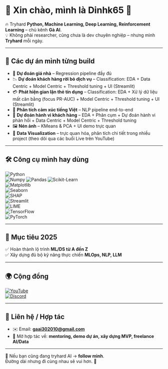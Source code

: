 # 👋 Xin chào, mình là Dinhk65 🚀  

🔥 Tryhard **Python, Machine Learning, Deep Learning, Reinforcement Learning** – chủ kênh **Gà AI**.  
💡 Không phải researcher, cũng chưa là dev chuyên nghiệp – nhưng mình **Tryhard** mỗi ngày.  

---

## 🚀 Các dự án mình từng build
- 🏡 **Dự đoán giá nhà** – Regression pipeline đầy đủ  
- 📉 **Dự đoán khách hàng rời bỏ dịch vụ** – Classification: EDA + Data Centric + Model Centric + Threshold tuning + UI (Streamlit)  
- 💳 **Phát hiện gian lận thẻ tín dụng** – Classification: EDA + Xử lý dữ liệu mất cân bằng (focus PR-AUC) + Model Centric + Threshold tuning + UI (Streamlit)  
- 💬 **Phân tích cảm xúc tiếng Việt** – NLP pipeline end-to-end  
- 🛒 **Dự đoán hành vi khách hàng** – EDA + Phân cụm + Dự đoán hành vi phản hồi + Data Centric + Model Centric + Threshold tuning  
- 🖼 **Nén ảnh** – KMeans & PCA + UI demo trực quan  
- 🔎 **Data Visualization** – trực quan hóa, phân tích chi tiết trong nhiều project (theo dõi qua các buổi Live trên YouTube)  

---

## 🛠 Công cụ mình hay dùng
![Python](https://img.shields.io/badge/Python-3776AB?logo=python&logoColor=white)  
![Numpy](https://img.shields.io/badge/Numpy-013243?logo=numpy&logoColor=white)
![Pandas](https://img.shields.io/badge/Pandas-150458?logo=pandas&logoColor=white)
![Scikit-Learn](https://img.shields.io/badge/Scikit--Learn-F7931E?logo=scikit-learn&logoColor=white)  
![Matplotlib](https://img.shields.io/badge/Matplotlib-003366?logo=plotly&logoColor=white)  
![Seaborn](https://img.shields.io/badge/Seaborn-76B900?logo=python&logoColor=white)  
![SHAP](https://img.shields.io/badge/SHAP-A80000?logo=python&logoColor=white)  
![Streamlit](https://img.shields.io/badge/Streamlit-FF4B4B?logo=streamlit&logoColor=white)  
![LIME](https://img.shields.io/badge/LIME-008080?logo=python&logoColor=white)  
![TensorFlow](https://img.shields.io/badge/TensorFlow-FF6F00?logo=tensorflow&logoColor=white)  
![PyTorch](https://img.shields.io/badge/PyTorch-EE4C2C?logo=pytorch&logoColor=white)  

---

## 🎯 Mục tiêu 2025
✅ Hoàn thành lộ trình **ML/DS từ A đến Z**  
✅ Xây dựng đủ bộ kỹ năng thực chiến **MLOps, NLP, LLM**  

---

## 🌍 Cộng đồng
[![YouTube](https://img.shields.io/badge/YouTube-FF0000?logo=youtube&logoColor=white)](https://www.youtube.com/@GaAI-k2)  
[![Discord](https://img.shields.io/badge/Discord-5865F2?logo=discord&logoColor=white)](https://discord.com/invite/dFRawBnJXM)  

---

## 📩 Liên hệ / Hợp tác
- ✉️ Email: **gaai302010@gmail.com**  
- 💼 Mở hợp tác về: **mentoring, demo dự án, xây dựng MVP, freelance AI/Data**  

---

🤖 Nếu bạn cũng đang tryhard AI → **follow mình**.  
Đường dài nhưng đi cùng nhau sẽ vui hơn. 🚀  
